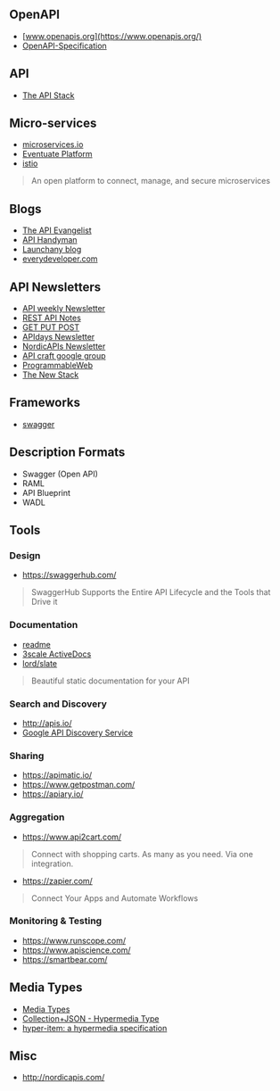 

## OpenAPI
- [www.openapis.org](https://www.openapis.org/)
- [OpenAPI-Specification](https://github.com/OAI/OpenAPI-Specification)

## API
- [The API Stack](http://theapistack.com/)


## Micro-services
- [microservices.io](http://microservices.io/index.html)
- [Eventuate Platform](http://eventuate.io/)
- [istio](https://istio.io/)  
>An open platform to connect, manage, and secure microservices


## Blogs
- [The API Evangelist](https://apievangelist.com/)
- [API Handyman](https://apihandyman.io/)
- [Launchany blog ](http://launchany.com/articles/)
- [everydeveloper.com](http://everydeveloper.com)


## API Newsletters
- [API weekly Newsletter](http://launchany.com/subscribe/)
- [REST API Notes](https://tinyletter.com/RESTAPINotes)
- [GET PUT POST](https://tinyletter.com/getputpost)
- [APIdays Newsletter](http://global.apidays.io/)
- [NordicAPIs Newsletter ](http://nordicapis.com/newsletter/)
- [API craft google group](https://groups.google.com/forum/#!forum/api-craft)
- [ProgrammableWeb](http://www.programmableweb.com/)
- [The New Stack](http://thenewstack.io/)


## Frameworks
- [swagger](http://swagger.io/)

## Description Formats
- Swagger (Open API)
- RAML
- API Blueprint
- WADL

## Tools
### Design
- https://swaggerhub.com/
> SwaggerHub Supports the Entire API Lifecycle and the Tools that Drive it

### Documentation
- [readme](https://readme.io/)
- [3scale ActiveDocs](https://www.3scale.net/api-management/interactive-api-documentation/)
- [lord/slate](https://github.com/lord/slate)
> Beautiful static documentation for your API

### Search and Discovery
- http://apis.io/
- [Google API Discovery Service](https://developers.google.com/discovery/)

### Sharing
- https://apimatic.io/
- https://www.getpostman.com/
- https://apiary.io/

### Aggregation
- https://www.api2cart.com/
> Connect with shopping carts. As many as you need. Via one integration.
- https://zapier.com/
> Connect Your Apps and Automate Workflows

### Monitoring & Testing
- https://www.runscope.com/
- https://www.apiscience.com/
- https://smartbear.com/

## Media Types
- [Media Types](http://amundsen.com/media-types/)
- [Collection+JSON - Hypermedia Type](http://amundsen.com/media-types/collection/)
- [hyper-item: a hypermedia specification](https://github.com/mdemuth/hyper-item)


## Misc
- http://nordicapis.com/
